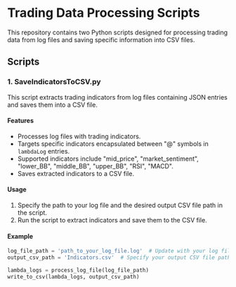 # Trading Data Processing Scripts

This repository contains two Python scripts designed for processing trading data from log files and saving specific information into CSV files.

## Scripts

### 1. SaveIndicatorsToCSV.py

This script extracts trading indicators from log files containing JSON entries and saves them into a CSV file.

#### Features

- Processes log files with trading indicators.
- Targets specific indicators encapsulated between "@" symbols in `lambdaLog` entries.
- Supported indicators include "mid_price", "market_sentiment", "lower_BB", "middle_BB", "upper_BB", "RSI", "MACD".
- Saves extracted indicators to a CSV file.

#### Usage

1. Specify the path to your log file and the desired output CSV file path in the script.
2. Run the script to extract indicators and save them to the CSV file.

#### Example

```python
log_file_path = 'path_to_your_log_file.log'  # Update with your log file path
output_csv_path = 'Indicators.csv'  # Specify your output CSV file path

lambda_logs = process_log_file(log_file_path)
write_to_csv(lambda_logs, output_csv_path)
